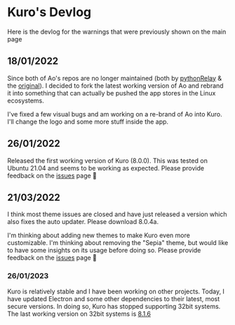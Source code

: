# Kuro's Devlog
Here is the devlog for the warnings that were previously shown on the main page

## 18/01/2022

Since both of Ao's repos are no longer maintained (both by [pythonRelay](https://github.com/pythonInRelay/ao) & the [original](https://github.com/klaussinani/ao)). I decided to fork the latest working version of Ao and rebrand it into something that can actually be pushed the app stores in the Linux ecosystems.

I've fixed a few visual bugs and am working on a re-brand of Ao into Kuro. I'll change the logo and some more stuff inside the app.
## 26/01/2022
Released the first working version of Kuro (8.0.0). This was tested on Ubuntu 21.04 and seems to be working as expected.
Please provide feedback on the [issues](https://github.com/davidsmorais/kuro/issues) page 🚀


## 21/03/2022
I think most theme issues are closed and have just released a version which also fixes the auto updater. Please download 8.0.4a.

I'm thinking  about adding new themes to make Kuro even more customizable.
I'm thinking about removing the "Sepia" theme, but would like to have some insights on its usage before doing so.
Please provide feedback on the [issues](https://github.com/davidsmorais/kuro/issues) page 🚀


### 26/01/2023
Kuro is relatively stable and I have been working on other projects.
Today, I have updated Electron and some other dependencies to their latest, most secure versions. In doing so, Kuro has stopped supporting 32bit systems.
The last working version on 32bit systems is [8.1.6](https://github.com/davidsmorais/kuro/releases/tag/v8.1.6)
